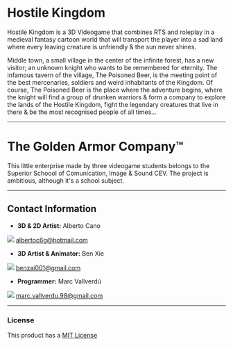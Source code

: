 # Hostile Kingdom

Hostile Kingdom is a 3D Videogame that combines RTS and roleplay in a medieval fantasy cartoon world that will transport the player into a sad land where every leaving creature is unfriendly & the sun never shines. 

Middle town, a small village in the center of the infinite forest, has a new visitor; an unknown knight who wants to be remembered for eternity. The infamous tavern of the village, The Poisoned Beer, is the meeting point of the best mercenaries, soldiers and weird inhabitants of the Kingdom. Of course, The Poisoned Beer is the place where the adventure begins, where the knight will find a group of drunken warriors & form a company to explore the lands of the Hostile Kingdom, fight the legendary creatures that live in there & be the most recognised people of all times...

------

# The Golden Armor Company™

This little enterprise made by three videogame students belongs to the Superior Schoool of Comunication, Image & Sound CEV.
The project is ambitious, although it's a school subject. 

------

## Contact Information

* **3D & 2D Artist:** Alberto Cano

![](https://github.com/GoldenArmor/HostileKingdom/blob/master/WikiResources/emailIcon.png) albertoc6g@hotmail.com

* **3D Artist & Animator:** Ben Xie

![](https://github.com/GoldenArmor/HostileKingdom/blob/master/WikiResources/emailIcon.png) benzai001@gmail.com

* **Programmer:** Marc Vallverdú

![](https://github.com/GoldenArmor/HostileKingdom/blob/master/WikiResources/emailIcon.png) marc.vallverdu.98@gmail.com

------

### License

This product has a [MIT License](https://github.com/GoldenArmor/HostileKingdom/blob/master/LICENSE "License")
